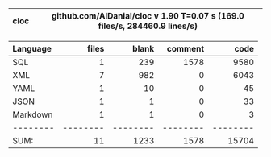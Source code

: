 
cloc|github.com/AlDanial/cloc v 1.90  T=0.07 s (169.0 files/s, 284460.9 lines/s)
--- | ---

Language|files|blank|comment|code
:-------|-------:|-------:|-------:|-------:
SQL|1|239|1578|9580
XML|7|982|0|6043
YAML|1|10|0|45
JSON|1|1|0|33
Markdown|1|1|0|3
--------|--------|--------|--------|--------
SUM:|11|1233|1578|15704
